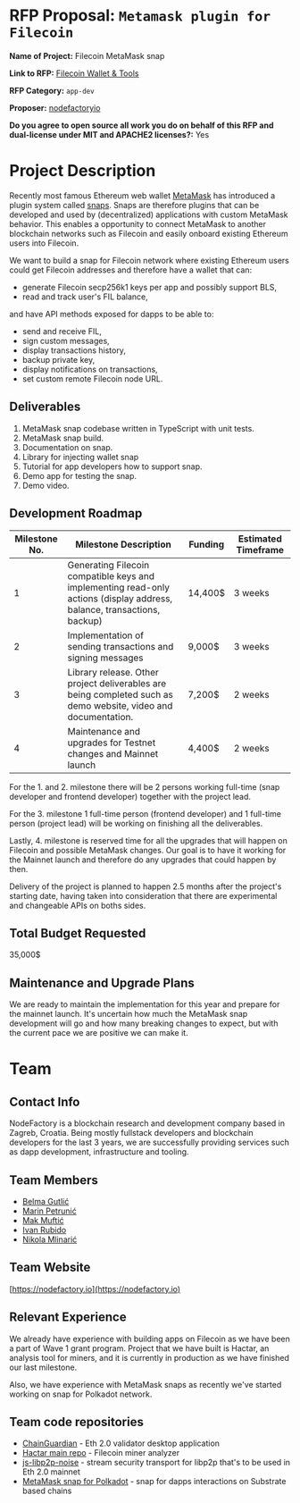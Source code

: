 # RFP Proposal: `Metamask plugin for Filecoin`

**Name of Project:** Filecoin MetaMask snap

**Link to RFP:** [Filecoin Wallet & Tools](https://github.com/filecoin-project/devgrants/blob/master/rfps/rfp-filecoin-wallets.md)

**RFP Category:** `app-dev`

**Proposer:** [nodefactoryio](https://github.com/NodeFactoryIo/)

**Do you agree to open source all work you do on behalf of this RFP and dual-license under MIT and APACHE2 licenses?:** Yes

# Project Description

Recently most famous Ethereum web wallet [MetaMask](http://metamask.io) has introduced a plugin system called [snaps](https://github.com/MetaMask/metamask-snaps-beta/wiki). Snaps are therefore plugins that can be developed and used by (decentralized) applications with custom MetaMask behavior. This enables a opportunity to connect MetaMask to another blockchain networks such as Filecoin and easily onboard existing Ethereum users into Filecoin. 

We want to build a snap for Filecoin network where existing Ethereum users could get Filecoin addresses and therefore have a wallet that can:

 * generate Filecoin secp256k1 keys per app and possibly support BLS,
 * read and track user's FIL balance,

and have API methods exposed for dapps to be able to:

 * send and receive FIL,
 * sign custom messages,
 * display transactions history,
 * backup private key,
 * display notifications on transactions,
 * set custom remote Filecoin node URL.


## Deliverables

1. MetaMask snap codebase written in TypeScript with unit tests.
2. MetaMask snap build.
3. Documentation on snap.
4. Library for injecting wallet snap
5. Tutorial for app developers how to support snap.
6. Demo app for testing the snap.
7. Demo video.

## Development Roadmap

| Milestone No. | Milestone Description | Funding | Estimated Timeframe |
| --- | --- | --- | --- |
| 1 | Generating Filecoin compatible keys and implementing read-only actions (display address, balance, transactions, backup) | 14,400$ | 3 weeks |
| 2 | Implementation of sending transactions and signing messages | 9,000$ | 3 weeks |
| 3 | Library release. Other project deliverables are being completed such as demo website, video and documentation.| 7,200$ | 2 weeks |
| 4 | Maintenance and upgrades for Testnet changes and Mainnet launch | 4,400$ | 2 weeks |

For the 1. and 2. milestone there will be 2 persons working full-time (snap developer and frontend developer) together with the project lead. 

For the 3. milestone 1 full-time person (frontend developer) and 1 full-time person (project lead) will be working on finishing all the deliverables.

Lastly, 4. milestone is reserved time for all the upgrades that will happen on Filecoin and possible MetaMask changes. Our goal is to have it working for the Mainnet launch and therefore do any upgrades that could happen by then.

Delivery of the project is planned to happen 2.5 months after the project's starting date, having taken into consideration that there are experimental and changeable APIs on boths sides.

## Total Budget Requested

35,000$

## Maintenance and Upgrade Plans

We are ready to maintain the implementation for this year and prepare for the mainnet launch. It's uncertain how much the MetaMask snap development will go and how many breaking changes to expect, but with the current pace we are positive we can make it.  

# Team

## Contact Info

NodeFactory is a blockchain research and development company based in Zagreb, Croatia. Being mostly fullstack developers and blockchain developers for the last 3 years, we are successfully providing services such as dapp development, infrastructure and tooling.


## Team Members

- [Belma Gutlić](https://www.linkedin.com/in/belmagutlic)
- [Marin Petrunić](https://www.linkedin.com/in/mpetrunic)
- [Mak Muftić](https://www.linkedin.com/in/mak-muftic-763650137)
- [Ivan Rubido](https://www.linkedin.com/in/ivan-rubido-917169151)
- [Nikola Mlinarić](https://www.linkedin.com/in/nikola-mlinari%C4%87-6159b1168)


## Team Website

[https://nodefactory.io](https://nodefactory.io)

## Relevant Experience

We already have experience with building apps on Filecoin as we have been a part of Wave 1 grant program. Project that we have built is Hactar, an analysis tool for miners, and it is currently in production as we have finished our last milestone.

Also, we have experience with MetaMask snaps as recently we've started working on snap for Polkadot network.

## Team code repositories

* [ChainGuardian](https://github.com/nodefactoryio/chainguardian) - Eth 2.0 validator desktop application 
* [Hactar main repo](https://github.com/nodefactoryio/hactar) - Filecoin miner analyzer 
* [js-libp2p-noise](https://github.com/nodefactoryio/js-libp2p-noise) - stream security transport for libp2p that's to be used in Eth 2.0 mainnet
* [MetaMask snap for Polkadot](https://github.com/NodeFactoryIo/metamask-snap-polkadot) - snap for dapps interactions on Substrate based chains
